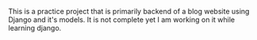 This is a practice project that is primarily backend of a blog website using Django and it's models. 
It is not complete yet I am working on it while learning django.
